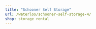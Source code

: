 ```yaml
---
title: "Schooner Self Storage"
url: /waterloo/schooner-self-storage-4/
shop: storage rental
---
```

